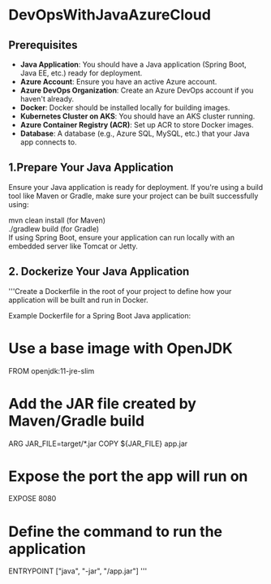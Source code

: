 # DevOpsWithJavaAzureCloud

## Prerequisites

- **Java Application**: You should have a Java application (Spring Boot, Java EE, etc.) ready for deployment.
- **Azure Account**: Ensure you have an active Azure account.
- **Azure DevOps Organization**: Create an Azure DevOps account if you haven't already.
- **Docker**: Docker should be installed locally for building images.
- **Kubernetes Cluster on AKS**: You should have an AKS cluster running.
- **Azure Container Registry (ACR)**: Set up ACR to store Docker images.
- **Database**: A database (e.g., Azure SQL, MySQL, etc.) that your Java app connects to.

## 1.Prepare Your Java Application
Ensure your Java application is ready for deployment. If you're using a build tool like Maven or Gradle, make sure your project can be built successfully using:

 mvn clean install (for Maven)<br>
 ./gradlew build (for Gradle)<br>
 If using Spring Boot, ensure your application can run locally with an embedded server like Tomcat or Jetty.

## 2. Dockerize Your Java Application
'''Create a Dockerfile in the root of your project to define how your application will be built and run in Docker.

Example Dockerfile for a Spring Boot Java application:
# Use a base image with OpenJDK
FROM openjdk:11-jre-slim

# Add the JAR file created by Maven/Gradle build
ARG JAR_FILE=target/*.jar
COPY ${JAR_FILE} app.jar

# Expose the port the app will run on
EXPOSE 8080

# Define the command to run the application
ENTRYPOINT ["java", "-jar", "/app.jar"] '''



